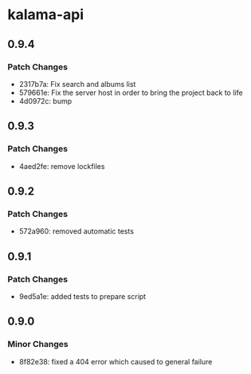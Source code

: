 # kalama-api

## 0.9.4

### Patch Changes

- 2317b7a: Fix search and albums list
- 579661e: Fix the server host in order to bring the project back to life
- 4d0972c: bump

## 0.9.3

### Patch Changes

- 4aed2fe: remove lockfiles

## 0.9.2

### Patch Changes

- 572a960: removed automatic tests

## 0.9.1

### Patch Changes

- 9ed5a1e: added tests to prepare script

## 0.9.0

### Minor Changes

- 8f82e38: fixed a 404 error which caused to general failure

